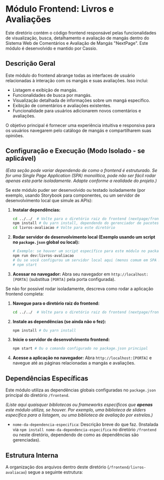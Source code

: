 # Módulo Frontend: Livros e Avaliações

Este diretório contém o código frontend responsável pelas funcionalidades de visualização, busca, detalhamento e avaliação de mangás dentro do Sistema Web de Comentários e Avaliação de Mangás "NextPage". Este módulo é desenvolvido e mantido por Cassio.

## Descrição Geral

Este módulo do frontend abrange todas as interfaces de usuário relacionadas à interação com os mangás e suas avaliações. Isso inclui:

* Listagem e exibição de mangás.
* Funcionalidades de busca por mangás.
* Visualização detalhada de informações sobre um mangá específico.
* Exibição de comentários e avaliações existentes.
* Funcionalidade para usuários adicionarem novos comentários e avaliações.

O objetivo principal é fornecer uma experiência intuitiva e responsiva para os usuários navegarem pelo catálogo de mangás e compartilharem suas opiniões.

## Configuração e Execução (Modo Isolado - se aplicável)

*(Esta seção pode variar dependendo de como o frontend é estruturado. Se for uma Single Page Application (SPA) monolítica, pode não ser fácil rodar apenas esta parte isoladamente. Adapte conforme a realidade do projeto.)*

Se este módulo puder ser desenvolvido ou testado isoladamente (por exemplo, usando Storybook para componentes, ou um servidor de desenvolvimento local que simule as APIs):

1.  **Instalar dependências:**
    ```bash
    cd ../../  # Volte para o diretório raiz do frontend (nextpage/frontend)
    npm install # Ou yarn install, dependendo do gerenciador de pacotes principal do frontend
    cd livros-avaliacao # Volte para este diretório
    ```
2.  **Rodar servidor de desenvolvimento local (Exemplo usando um script no `package.json` global ou local):**
    ```bash
    # Exemplo: se houver um script específico para este módulo no package.json global
    npm run dev:livros-avaliacao
    # Ou se você configurou um servidor local aqui (menos comum em SPA monolíticas)
    # npm start
    ```
3.  **Acessar no navegador:** Abra seu navegador em `http://localhost:[PORTA]` (substitua `[PORTA]` pela porta configurada).

Se não for possível rodar isoladamente, descreva como rodar a aplicação frontend completa:

1.  **Navegue para o diretório raiz do frontend:**
    ```bash
    cd ../../  # Volte para o diretório raiz do frontend (nextpage/frontend)
    ```
2.  **Instale as dependências (se ainda não o fez):**
    ```bash
    npm install # Ou yarn install
    ```
3.  **Inicie o servidor de desenvolvimento frontend:**
    ```bash
    npm start # Ou o comando configurado no package.json principal
    ```
4.  **Acesse a aplicação no navegador:** Abra `http://localhost:[PORTA]` e navegue até as páginas relacionadas a mangás e avaliações.

## Dependências Específicas

Este módulo utiliza as dependências globais configuradas no `package.json` principal do diretório `/frontend`.

*(Liste aqui quaisquer bibliotecas ou frameworks específicos que **apenas** este módulo utiliza, se houver. Por exemplo, uma biblioteca de sliders específica para a listagem, ou uma biblioteca de avaliação por estrelas.)*

-   `nome-da-dependencia-especifica`: Descrição breve do que faz. (Instalada via `npm install nome-da-dependencia-especifica` no diretório `/frontend` ou neste diretório, dependendo de como as dependências são gerenciadas).

## Estrutura Interna

A organização dos arquivos dentro deste diretório (`/frontend/livros-avaliacao`) segue a seguinte estrutura: